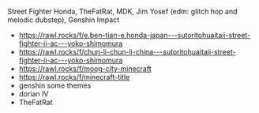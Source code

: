 
Street Fighter Honda, TheFatRat, MDK, Jim Yosef (edm: glitch hop and melodic dubstep), Genshin Impact

- https://rawl.rocks/f/e.ben-tian-e.honda-japan---sutoritohuaitaii-street-fighter-ii-ac---yoko-shimomura
- https://rawl.rocks/f/chun-li-chun-li-china---sutoritohuaitaii-street-fighter-ii-ac---yoko-shimomura
- https://rawl.rocks/f/moog-city-minecraft
- https://rawl.rocks/f/minecraft-title
- genshin some themes
- dorian IV
- TheFatRat
